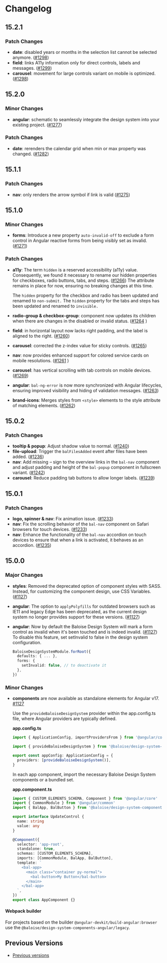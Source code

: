 # Changelog

## 15.2.1

### Patch Changes

- **date**: disabled years or months in the selection list cannot be selected anymore. ([#1298](https://github.com/baloise/design-system/pull/1298))
- **field**: links A11y information only for direct controls, labels and messages. ([#1299](https://github.com/baloise/design-system/pull/1299))
- **carousel**: movement for large controls variant on mobile is optimized. ([#1298](https://github.com/baloise/design-system/pull/1298))

## 15.2.0

### Minor Changes

- **angular**: schematic to seamlessly integrate the design system into your existing project. ([#1277](https://github.com/baloise/design-system/pull/1277))

### Patch Changes

- **date**: rerenders the calendar grid when min or max property was changed. ([#1282](https://github.com/baloise/design-system/pull/1282))

## 15.1.1

### Patch Changes

- **nav**: only renders the arrow symbol if link is valid ([#1275](https://github.com/baloise/design-system/pull/1275))

## 15.1.0

### Minor Changes

- **forms**: Introduce a new property `auto-invalid-off` to exclude a form control in Angular reactive forms from being visibly set as invalid. ([#1271](https://github.com/baloise/design-system/pull/1271))

### Patch Changes

- **a11y**: The term `hidden` is a reserved accessibility (a11y) value. Consequently, we found it necessary to rename our hidden properties for checkboxes, radio buttons, tabs, and steps. ([#1266](https://github.com/baloise/design-system/pull/1266))
  The attribute remains in place for now, ensuring no breaking changes at this time.

  The `hidden` property for the checkbox and radio has been updated and renamed to `non-submit.`
  The `hidden` property for the tabs and steps has been updated and renamed to `invisible.`

- **radio-group & checkbox-group**: component now updates its children when there are changes in the disabled or invalid status. ([#1264](https://github.com/baloise/design-system/pull/1264) )
- **field**: in horizontal layout now lacks right padding, and the label is aligned to the right. ([#1260](https://github.com/baloise/design-system/pull/1260))
- **carousel**: corrected the z-index value for sticky controls. ([#1265](https://github.com/baloise/design-system/pull/1265))
- **nav**: now provides enhanced support for colored service cards on mobile resolutions. ([#1261](https://github.com/baloise/design-system/pull/1261) )
- **carousel**: has vertical scrolling with tab controls on mobile devices. ([#1269](https://github.com/baloise/design-system/pull/1269))
- **angular**: `bal-ng-error` is now more synchronized with Angular lifecycles, ensuring improved visibility and hiding of validation messages. ([#1263](https://github.com/baloise/design-system/pull/1263))
- **brand-icons**: Merges styles from `<style>` elements to the style attribute of matching elements. ([#1262](https://github.com/baloise/design-system/pull/1262))

## 15.0.2

### Patch Changes

- **tooltip & popup**: Adjust shadow value to normal. ([#1240](https://github.com/baloise/design-system/pull/1240))
- **file-upload**: Trigger the `balFilesAdded` event after files have been added. ([#1236](https://github.com/baloise/design-system/pull/1236))
- **nav**: Add missing `➞` sign to the overview links in the `bal-nav` component and adjust padding and height of the `bal-popup` component in fullscreen variant. ([#1242](https://github.com/baloise/design-system/pull/1242))
- **carousel**: Reduce padding tab buttons to allow longer labels. ([#1239](https://github.com/baloise/design-system/pull/1239))

## 15.0.1

### Patch Changes

- **logo, spinner & nav**: Fix animation issue. ([#1233](https://github.com/baloise/design-system/pull/1233))
- **nav**: Fix the scrolling behavior of the `bal-nav` component on Safari browsers for touch devices. ([#1233](https://github.com/baloise/design-system/pull/1233))
- **nav**: Enhance the functionality of the `bal-nav` accordion on touch devices to ensure that when a link is activated, it behaves as an accordion. ([#1235](https://github.com/baloise/design-system/pull/1235))

## 15.0.0

### Major Changes

- **styles**: Removed the deprecated option of component styles with SASS. Instead, for customizing the component design, use CSS Variables. ([#1127](https://github.com/baloise/design-system/pull/1127))
- **angular**: The option to `applyPolyfills` for outdated browsers such as IE11 and legacy Edge has been deprecated, as the current design system no longer provides support for these versions. ([#1127](https://github.com/baloise/design-system/pull/1127))
- **angular**: Now by default the Baloise Design System will mark a form control as invalid when it's been touched and is indeed invalid. ([#1127](https://github.com/baloise/design-system/pull/1127))
  To disable this feature, set setInvalid to false in the design system configuration.

  ```ts
  BaloiseDesignSystemModule.forRoot({
    defaults: { ... },
    forms: {
      setInvalid: false, // to deactivate it
    },
  })
  ```

### Minor Changes

- **components** are now available as standalone elements for Angular v17. [#1127](https://github.com/baloise/design-system/pull/1127)

  Use the `provideBaloiseDesignSystem` provider within the app.config.ts file, where Angular providers are typically defined.

  **app.config.ts**

  ```ts
  import { ApplicationConfig, importProvidersFrom } from '@angular/core'

  import { provideBaloiseDesignSystem } from '@baloise/design-system-components-angular/standalone'

  export const appConfig: ApplicationConfig = {
    providers: [provideBaloiseDesignSystem()],
  }
  ```

  In each app component, import the necessary Baloise Design System components or a bundled set.

  **app.component.ts**

  ```ts
  import { CUSTOM_ELEMENTS_SCHEMA, Component } from '@angular/core'
  import { CommonModule } from '@angular/common'
  import { BalApp, BalButton } from '@baloise/design-system-components-angular/standalone'

  export interface UpdateControl {
    name: string
    value: any
  }

  @Component({
    selector: 'app-root',
    standalone: true,
    schemas: [CUSTOM_ELEMENTS_SCHEMA],
    imports: [CommonModule, BalApp, BalButton],
    template: `
      <bal-app>
        <main class="container py-normal">
          <bal-button>My Button</bal-button>
        </main>
      </bal-app>
    `,
  })
  export class AppComponent {}
  ```

#### Webpack builder

For projects based on the builder `@angular-devkit/build-angular:browser` use the `@baloise/design-system-components-angular/legacy`.

## Previous Versions

- [Previous versions](https://github.com/baloise/design-system/blob/main/CHANGELOG_OLD.md)
